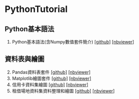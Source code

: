 # PythonTutorial

## Python基本語法
 01. Python基本語法(含Numpy數值套件簡介) [[github]](https://github.com/chi-hung/PythonTutorial/blob/master/tutorials/PythonTutorial.ipynb) [[nbviewer]](http://nbviewer.jupyter.org/github/chi-hung/PythonTutorial/blob/master/tutorials/PythonTutorial.ipynb?refrech_cache=true)
## 資料表與繪圖
 02. Pandas資料表套件 [[github]](https://github.com/chi-hung/PythonTutorial/blob/master/tutorials/PandasTutorial.ipynb) [[nbviewer]](http://nbviewer.jupyter.org/github/chi-hung/PythonTutorial/blob/master/tutorials/PandasTutorial.ipynb?refrech_cache=true)
 03. Matplotlib繪圖套件 [[github]](https://github.com/chi-hung/PythonTutorial/blob/master/tutorials/MatplotlibTutorial.ipynb) [[nbviewer]](http://nbviewer.jupyter.org/github/chi-hung/PythonTutorial/blob/master/tutorials/MatplotlibTutorial.ipynb?refrech_cache=true)
 04. 信用卡資料集繪圖 [[github]](https://github.com/chi-hung/PythonTutorial/blob/master/tutorials/CreditCardDataEDA.ipynb) [[nbviewer]](http://nbviewer.jupyter.org/github/chi-hung/PythonTutorial/blob/master/tutorials/CreditCardDataEDA.ipynb?refrech_cache=true)
 05. 租借場地資料集資料整理和繪圖 [[github]](https://github.com/chi-hung/PythonTutorial/blob/master/tutorials/ExhibitionsEDA.ipynb) [[nbviewer]](http://nbviewer.jupyter.org/github/chi-hung/PythonTutorial/blob/master/tutorials/ExhibitionsEDA.ipynb?refrech_cache=true)
